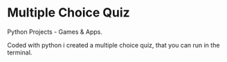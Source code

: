# Multiple Choice Quiz

Python Projects - Games & Apps.

Coded with python i created a multiple choice quiz, that you can run in the terminal. 
